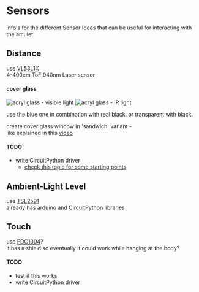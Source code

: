 <!--lint disable list-item-indent-->
<!--lint disable list-item-bullet-indent-->
# Sensors

info's for the different Sensor Ideas that can be useful for interacting with the amulet

## Distance

use [VL53L1X](https://www.st.com/en/imaging-and-photonics-solutions/vl53l1x.html)  
4-400cm ToF 940nm Laser sensor

#### cover glass
![acryl glass - visible light](pictures/acrylglas_IR_visibillity__only_VISIBLE.png)
![acryl glass - IR light](pictures/acrylglas_IR_visibillity__only_IR.png)

use the blue one in combination with real black.
or transparent with black.  

create cover glass window in 'sandwich' variant -  
like explained in this [video](https://www.youtube.com/watch?v=BHM2CZVXZGc&feature=youtu.be&t=166)

#### TODO
- write CircuitPython driver
    - [check this topic for some starting points](https://forum.micropython.org/viewtopic.php?t=4827)

## Ambient-Light Level

use [TSL2591](https://ams.com/tsl25911#tab/documents)  
already has
[arduino](https://learn.adafruit.com/adafruit-tsl2591/wiring-and-test#raw-data-access-api-4-25) and
[CircuitPython](https://learn.adafruit.com/adafruit-tsl2591/python-circuitpython#full-example-code-6-15) libraries

## Touch

use [FDC1004](http://www.ti.com/product/FDC1004)?  
it has a shield so eventually it could work while hanging at the body?  

#### TODO
- test if this works
- write CircuitPython driver
